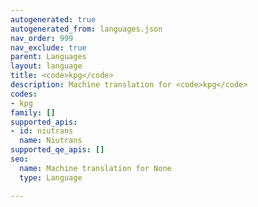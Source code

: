 ```yaml
---
autogenerated: true
autogenerated_from: languages.json
nav_order: 999
nav_exclude: true
parent: Languages
layout: language
title: <code>kpg</code>
description: Machine translation for <code>kpg</code>
codes:
- kpg
family: []
supported_apis:
- id: niutrans
  name: Niutrans
supported_qe_apis: []
seo:
  name: Machine translation for None
  type: Language

---
```


